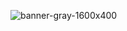 ![banner-gray-1600x400](https://user-images.githubusercontent.com/23345879/174475687-8481d794-7ed8-4f1c-9a78-b0d7019c374a.png)
